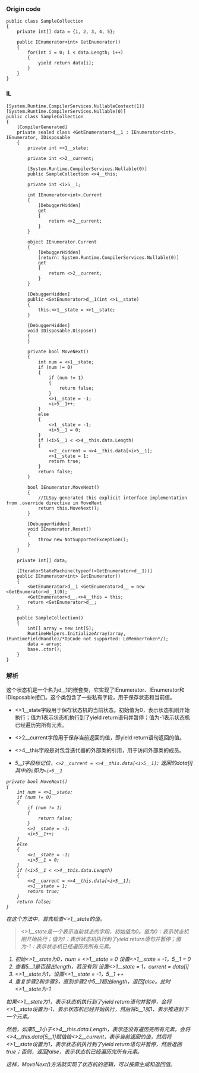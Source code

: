 ### Origin code

```
public class SampleCollection
{
    private int[] data = {1, 2, 3, 4, 5};

    public IEnumerator<int> GetEnumerator()
    {
        for(int i = 0; i < data.Length; i++)
        {
            yield return data[i];
        }
    }
}
```

### IL

```
[System.Runtime.CompilerServices.NullableContext(1)]
[System.Runtime.CompilerServices.Nullable(0)]
public class SampleCollection
{
    [CompilerGenerated]
    private sealed class <GetEnumerator>d__1 : IEnumerator<int>, IEnumerator, IDisposable
    {
        private int <>1__state;

        private int <>2__current;

        [System.Runtime.CompilerServices.Nullable(0)]
        public SampleCollection <>4__this;

        private int <i>5__1;

        int IEnumerator<int>.Current
        {
            [DebuggerHidden]
            get
            {
                return <>2__current;
            }
        }

        object IEnumerator.Current
        {
            [DebuggerHidden]
            [return: System.Runtime.CompilerServices.Nullable(0)]
            get
            {
                return <>2__current;
            }
        }

        [DebuggerHidden]
        public <GetEnumerator>d__1(int <>1__state)
        {
            this.<>1__state = <>1__state;
        }

        [DebuggerHidden]
        void IDisposable.Dispose()
        {
        }

        private bool MoveNext()
        {
            int num = <>1__state;
            if (num != 0)
            {
                if (num != 1)
                {
                    return false;
                }
                <>1__state = -1;
                <i>5__1++;
            }
            else
            {
                <>1__state = -1;
                <i>5__1 = 0;
            }
            if (<i>5__1 < <>4__this.data.Length)
            {
                <>2__current = <>4__this.data[<i>5__1];
                <>1__state = 1;
                return true;
            }
            return false;
        }

        bool IEnumerator.MoveNext()
        {
            //ILSpy generated this explicit interface implementation from .override directive in MoveNext
            return this.MoveNext();
        }

        [DebuggerHidden]
        void IEnumerator.Reset()
        {
            throw new NotSupportedException();
        }
    }

    private int[] data;

    [IteratorStateMachine(typeof(<GetEnumerator>d__1))]
    public IEnumerator<int> GetEnumerator()
    {
        <GetEnumerator>d__1 <GetEnumerator>d__ = new <GetEnumerator>d__1(0);
        <GetEnumerator>d__.<>4__this = this;
        return <GetEnumerator>d__;
    }

    public SampleCollection()
    {
        int[] array = new int[5];
        RuntimeHelpers.InitializeArray(array, (RuntimeFieldHandle)/*OpCode not supported: LdMemberToken*/);
        data = array;
        base..ctor();
    }
}
```

### 解析

这个状态机是一个名为<GetEnumerator>d__1的嵌套类，它实现了IEnumerator<int>、IEnumerator和IDisposable接口。这个类包含了一些私有字段，用于保存状态和当前值。

* <>1__state字段用于保存状态机的当前状态。初始值为0，表示状态机刚开始执行；值为1表示状态机执行到了yield return语句并暂停；值为-1表示状态机已经遍历完所有元素。

* <>2__current字段用于保存当前返回的值，即yield return语句返回的值。

* <>4__this字段是对包含迭代器的外部类的引用，用于访问外部类的成员。

* <i>5__1字段标记位，`<>2__current = <>4__this.data[<i>5__1];` 返回的data[i]其中的`i`即为`<i>5__1`

```
private bool MoveNext()
{
    int num = <>1__state;
    if (num != 0)
    {
        if (num != 1)
        {
            return false;
        }
        <>1__state = -1;
        <i>5__1++;
    }
    else
    {
        <>1__state = -1;
        <i>5__1 = 0;
    }
    if (<i>5__1 < <>4__this.data.Length)
    {
        <>2__current = <>4__this.data[<i>5__1];
        <>1__state = 1;
        return true;
    }
    return false;
}
```
在这个方法中，首先检查<>1__state的值。
> <>1__state是一个表示当前状态的字段，初始值为0。值为0：表示状态机刚开始执行；值为1：表示状态机执行到了yield return语句并暂停；值为-1：表示状态机已经遍历完所有元素。

1. 初始<>1__state为0，num = <>1__state = 0 设置<>1__state = -1，<i>5__1 = 0
2. 查看<i>5__1是否超出length，若没有则 设置<>1__state = 1，current = data[i]
3. <>1__state为1，设置<>1__state = -1，<i>5__1 ++
4. 重复步骤2和步骤3，直到步骤2中<i>5__1超出length，返回false。此时<>1__state为-1

如果<>1__state为1，表示状态机执行到了yield return语句并暂停，会将<>1__state设置为-1，表示状态机已经开始执行，然后将<i>5__1加1，表示推进到下一个元素。

然后，如果<i>5__1小于<>4__this.data.Length，表示还没有遍历完所有元素，会将<>4__this.data[<i>5__1]赋值给<>2__current，表示当前返回的值，然后将<>1__state设置为1，表示状态机执行到了yield return语句并暂停，然后返回true；否则，返回false，表示状态机已经遍历完所有元素。

这样，MoveNext()方法就实现了状态机的逻辑，可以按需生成和返回值。
